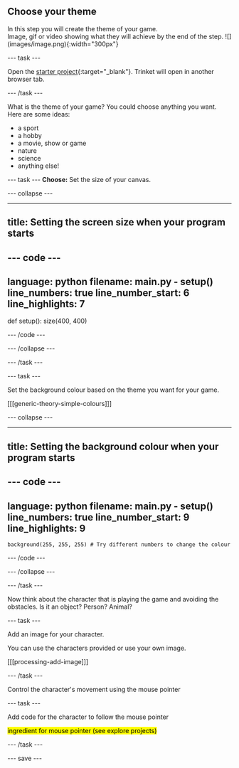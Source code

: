 ## Choose your theme

<div style="display: flex; flex-wrap: wrap">
<div style="flex-basis: 200px; flex-grow: 1; margin-right: 15px;">
In this step you will create the theme of your game.

</div>
<div>
Image, gif or video showing what they will achieve by the end of the step. ![](images/image.png){:width="300px"}
</div>
</div>

--- task ---

Open the [starter project](https://trinket.io/python/575bd82b01){:target="_blank"}. Trinket will open in another browser tab.

--- /task ---

What is the theme of your game? You could choose anything you want. Here are some ideas:
- a sport
- a hobby
- a movie, show or game
- nature
- science
- anything else!

--- task ---
**Choose:** Set the size of your canvas.

--- collapse ---

---
title: Setting the screen size when your program starts
---

--- code ---
---
language: python
filename: main.py - setup()
line_numbers: true
line_number_start: 6
line_highlights: 7
---
def setup():
    size(400, 400)


--- /code ---

--- /collapse ---

--- /task ---

--- task ---

Set the background colour based on the theme you want for your game. 

[[[generic-theory-simple-colours]]]

--- collapse ---

---
title: Setting the background colour when your program starts
---

--- code ---
---
language: python
filename: main.py - setup()
line_numbers: true
line_number_start: 9
line_highlights: 9
---
    background(255, 255, 255) # Try different numbers to change the colour 

--- /code ---

--- /collapse ---

--- /task ---

Now think about the character that is playing the game and avoiding the obstacles. Is it an object? Person? Animal?

--- task ---

Add an image for your character.

You can use the characters provided or use your own image.

[[[processing-add-image]]]

--- /task ---

Control the character's movement using the mouse pointer

--- task ---

Add code for the character to follow the mouse pointer

<mark>ingredient for mouse pointer (see explore projects)</mark>

--- /task ---



--- save ---
